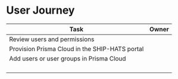 # User Journey



|Task|Owner|
|---|---|
|Review users and permissions||
|Provision Prisma Cloud in the SHIP-HATS portal||
|Add users or user groups in Prisma Cloud||
|||
|||
|||
|||
